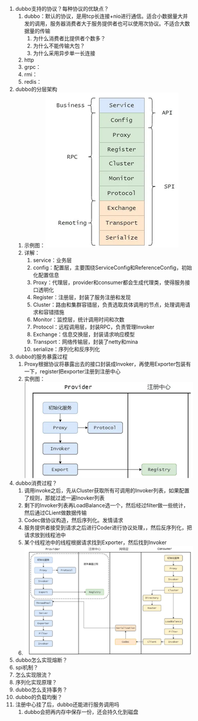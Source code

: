   1. dubbo支持的协议？每种协议的优缺点？
     1. dubbo：默认的协议，是用tcp长连接+nio进行通信。适合小数据量大并发的调用，服务器消费者大于服务提供者也可以使用次协议。不适合大数据量的传输
        1. 为什么消费者比提供者个数多？
        2. 为什么不能传输大包？
        3. 为什么采用异步单一长连接
     2. http
     3. grpc：
     4. rmi：
     5. redis：
  2. dubbo的分层架构
     1. 示例图：![image-20211110171812367](../image-20211110171812367.png)
     2. 详解：
        1. service：业务层
        2. config：配置层，主要围绕ServiceConfig和ReferenceConfig，初始化配置信息
        3. Proxy：代理层，provider和consumer都会生成代理类，使得服务接口透明化
        4. Register：注册层，封装了服务注册和发现
        5. Cluster：路由和集群容错层，负责选取具体调用的节点，处理调用请求和容错措施
        6. Monitor：监控层，统计调用时间和次数
        7. Protocol：远程调用层，封装RPC，负责管理Invoker
        8. Exchange：信息交换层，封装请求响应模型
        9. Transport：网络传输层，封装了netty和mina
        10. serialize：序列化和反序列化
  3. dubbo的服务暴露过程
     1. Proxy根据协议将暴露出去的接口封装成Invoker，再使用Exporter包装有一下，register把exporter注册到注册中心
     2. 实例图：![image-20211110172334446](../image-20211110172334446.png)
  4. dubbo消费过程？
     1. 调用invoke之后，先从Cluster获取所有可调用的Invoker列表，如果配置了规则，那就过滤一遍Inovker列表
     2. 剩下的Invoker列表再LoadBalance选一个，然后经过filter做一些统计，然后通过CLient做数据传输
     3. Codec做协议构造，然后序列化。发情请求
     4. 服务提供者接受到请求之后进行Coder进行协议处理，，然后反序列化，把请求放到线程池中
     5. 某个线程池中的线程根据请求找到Exporter，然后找到Invoker
     6. ![image-20211110172512918](../image-20211110172512918.png)
  5. dubbo怎么实现熔断？
  6. spi机制？
  7. 怎么实现限流？
  8. 序列化实现原理？
  9. dubbo怎么支持事务？
  10. dubbo的负载均衡？
  11. 注册中心挂了后，dubbo还能进行服务调用吗
      1. dubbo会把再内存中保存一份，还会持久化到磁盘